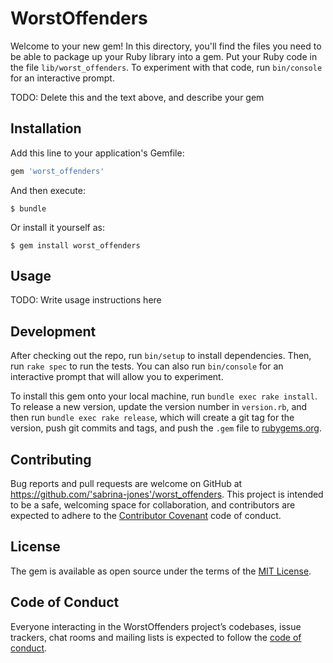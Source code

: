# WorstOffenders

Welcome to your new gem! In this directory, you'll find the files you need to be able to package up your Ruby library into a gem. Put your Ruby code in the file `lib/worst_offenders`. To experiment with that code, run `bin/console` for an interactive prompt.

TODO: Delete this and the text above, and describe your gem

## Installation

Add this line to your application's Gemfile:

```ruby
gem 'worst_offenders'
```

And then execute:

    $ bundle

Or install it yourself as:

    $ gem install worst_offenders

## Usage

TODO: Write usage instructions here

## Development

After checking out the repo, run `bin/setup` to install dependencies. Then, run `rake spec` to run the tests. You can also run `bin/console` for an interactive prompt that will allow you to experiment.

To install this gem onto your local machine, run `bundle exec rake install`. To release a new version, update the version number in `version.rb`, and then run `bundle exec rake release`, which will create a git tag for the version, push git commits and tags, and push the `.gem` file to [rubygems.org](https://rubygems.org).

## Contributing

Bug reports and pull requests are welcome on GitHub at https://github.com/'sabrina-jones'/worst_offenders. This project is intended to be a safe, welcoming space for collaboration, and contributors are expected to adhere to the [Contributor Covenant](http://contributor-covenant.org) code of conduct.

## License

The gem is available as open source under the terms of the [MIT License](https://opensource.org/licenses/MIT).

## Code of Conduct

Everyone interacting in the WorstOffenders project’s codebases, issue trackers, chat rooms and mailing lists is expected to follow the [code of conduct](https://github.com/'sabrina-jones'/worst_offenders/blob/master/CODE_OF_CONDUCT.md).

